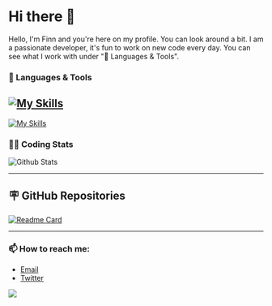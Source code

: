 # Hi there 👋

Hello, I'm Finn and you're here on my profile. You can look around a bit. I am a passionate developer, it's fun to work on new code every day. You can see what I work with under "🔧 Languages ​​& Tools".

### 🔧 Languages & Tools
[![My Skills](https://skillicons.dev/icons?i=js,html,css,py,nodejs,mysql,lua,docker)](https://skillicons.dev)
---
[![My Skills](https://skillicons.dev/icons?i=discord,bots,github,windows,pycharm,phpstorm,vscode)](https://skillicons.dev)

### 👨‍💻 Coding Stats
![Github Stats](https://github-readme-stats.vercel.app/api?username=pyrora-finn&show_icons=true&theme=holi)

---
## 🪧 GitHub Repositories
[![Readme Card](https://github-readme-stats.vercel.app/api/pin/?username=Pylora&repo=tutorial-discord-bot&theme=github_dark)](https://github.com/Pylora/tutorial-discord-bot)


---
### 📫 How to reach me:
- [Email](astro.development.de@gmail.com)
- [Twitter](https://x.com/finn_pyrora)

[![](https://visitcount.itsvg.in/api?id=pyrora-finn&label=Profile%20Views&color=0&icon=8&pretty=true)](https://visitcount.itsvg.in)
